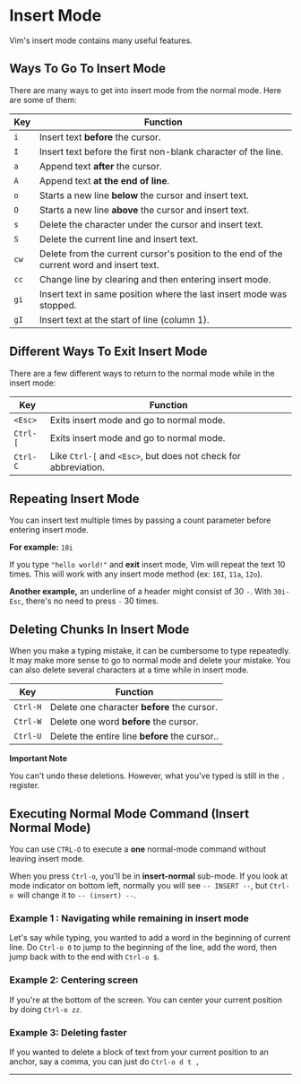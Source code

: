# Insert Mode

Vim's insert mode contains many useful features.

## Ways To Go To Insert Mode

There are many ways to get into insert mode from the normal mode. Here are some of them:

| Key  | Function|
|------|---------|
| `i ` |Insert text **before** the cursor. |
| `I ` |Insert text before the first non-blank character of the line. |
| `a ` |Append text **after** the cursor. |
| `A ` |Append text **at the end of line**. |
| `o ` |Starts a new line **below** the cursor and insert text. |
| `O ` |Starts a new line **above** the cursor and insert text. |
| `s ` |Delete the character under the cursor and insert text. |
| `S ` |Delete the current line and insert text. |
| `cw` |Delete from the current cursor's position to the end of the current word and insert text. |
| `cc` |Change line by clearing and then entering insert mode. |
| `gi` |Insert text in same position where the last insert mode was stopped.|
| `gI` |Insert text at the start of line (column 1). |

## Different Ways To Exit Insert Mode

There are a few different ways to return to the normal mode while in the insert mode:

| Key    | Function|
|--------|---------|
|`<Esc> `|Exits insert mode and go to normal mode.|
|`Ctrl-[`|Exits insert mode and go to normal mode.|
|`Ctrl-C`|Like `Ctrl-[` and `<Esc>`, but does not check for abbreviation.|

## Repeating Insert Mode

You can insert text multiple times by passing a count parameter before entering insert mode. 

**For example:** `10i`

If you type `"hello world!"` and **exit** insert mode, Vim will repeat the text 10 times. This will work with any insert mode method (ex: `10I`, `11a`, `12o`).

**Another example,** an underline of a header might consist of 30 `-`. With `30i- Esc`, there's no need to press `-` 30 times.

## Deleting Chunks In Insert Mode

When you make a typing mistake, it can be cumbersome to type <Backspace> repeatedly. It may make more sense to go to normal mode and delete your mistake. You can also delete several characters at a time while in insert mode.

| Key    | Function|
|--------|---------|
|`Ctrl-H`|Delete one character **before** the cursor.|
|`Ctrl-W`|Delete one word **before** the cursor.|
|`Ctrl-U`|Delete the entire line **before** the cursor..|

**Important Note**

You can't undo these deletions. However, what you've typed is still in the `.` register.


## Executing Normal Mode Command (Insert Normal Mode)

You can use `CTRL-O` to execute a **one** normal-mode command without leaving insert mode. 

When you press `Ctrl-o`, you'll be in **insert-normal** sub-mode. If you look at mode indicator on bottom left, normally you will see `-- INSERT --`, but `Ctrl-o `will change it to `-- (insert) --`. 

### Example 1 : Navigating while remaining in insert mode

Let's say while typing, you wanted to add a word in the beginning of current line. Do `Ctrl-o 0` to jump to the beginning of the line, add the word, then jump back with to the end with `Ctrl-o $`.

### Example 2: Centering screen

If you're at the bottom of the screen. You can center your current position by doing `Ctrl-o zz`.

### Example 3: Deleting faster

If you wanted to delete a block of text from your current position to an anchor, say a comma, you can just do `Ctrl-o d t ,`

---------------------------------------------------------